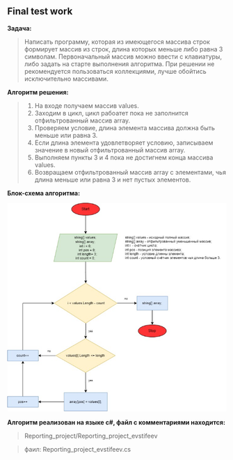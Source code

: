 ## Final test work

**Задача:**
> Написать программу, которая из имеющегося массива строк формирует массив из строк, длина которых меньше либо равна 3 символам. Первоначальный массив можно ввести с клавиатуры, либо задать на старте выполнения алгоритма. При решении не рекомендуется пользоваться коллекциями, лучше обойтись исключительно массивами.

**Алгоритм решения:**
> 1. На входе получаем массив values.
> 2. Заходим в цикл, цикл рабоатет пока не заполнится отфильтрованный массив array.
> 3. Проверяем условие, длина элемента массива должна быть меньше или равна 3.
> 3. Если длина элемента удовлетворяет условию, записываем значение в новый отфильтрованный массив array.
> 4. Выполняем пункты 3 и 4 пока не достигнем конца массива values.
> 5. Возвращаем отфильтрованный массив array с элементами, чья длина меньше или равна 3 и нет пустых элементов.

**Блок-схема алгоритма:**

![block diagram](/block%20diagram.jpg)

**Алгоритм реализован на языке с#, файл с коммeнтариями находится:**
 > Reporting_project/Reporting_project_evstifeev

 > фаил: Reporting_project_evstifeev.cs